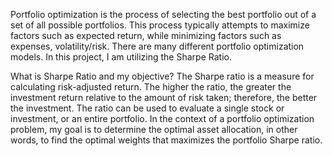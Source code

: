 Portfolio optimization is the process of selecting the best portfolio out of a set of all possible portfolios. This process typically attempts to maximize factors such as expected return, while minimizing factors such as expenses, volatility/risk. There are many different portfolio optimization models. In this project, I am utilizing the Sharpe Ratio.

What is Sharpe Ratio and my objective?
The Sharpe ratio is a measure for calculating risk-adjusted return. The higher the ratio, the greater the investment return relative to the amount of risk taken; therefore, the better the investment. The ratio can be used to evaluate a single stock or investment, or an entire portfolio. In the context of a portfolio optimization problem, my goal is to determine the optimal asset allocation, in other words, to find the optimal weights that maximizes the portfolio Sharpe ratio.
